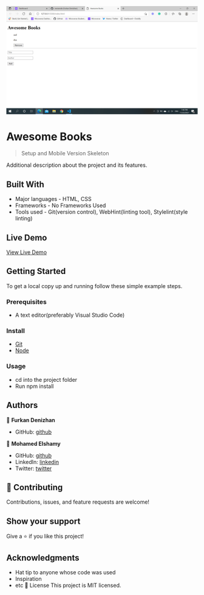 ![](https://github.com/nevisende/awesome-books/blob/mohamedelshamy55-patch-1/screenshot.png)

# Awesome Books

> Setup and Mobile Version Skeleton

Additional description about the project and its features.

## Built With

- Major languages - HTML, CSS
- Frameworks - No Frameworks Used
- Tools used - Git(version control), WebHint(linting tool), Stylelint(style linting)

## Live Demo

[View Live Demo](https://mohamedelshamy55.github.io/Awesome-Books/)

## Getting Started

To get a local copy up and running follow these simple example steps.

### Prerequisites
 - A text editor(preferably Visual Studio Code)
### Install
  -  [Git](https://git-scm.com/downloads)
  -  [Node](https://nodejs.org/en/download/)
### Usage
  -  cd into the project folder
  -  Run npm install

## Authors

👤 **Furkan Denizhan**

- GitHub: [github](https://github.com/nevisende)

👤 **Mohamed Elshamy**

- GitHub: [github](https://github.com/nevisende)
- LinkedIn: [linkedin](https://www.linkedin.com/in/mohamed-elshamy85/)
- Twitter: [twitter](https://mobile.twitter.com/moelshamy55)

## 🤝 Contributing

Contributions, issues, and feature requests are welcome!


## Show your support

Give a ⭐️ if you like this project!

## Acknowledgments

- Hat tip to anyone whose code was used
- Inspiration
- etc
📝 License
This project is MIT licensed.
